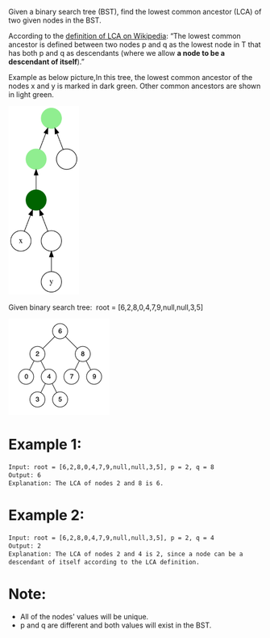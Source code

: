 ﻿Given a binary search tree (BST), find the lowest common ancestor (LCA) of two given nodes in the BST.

According to the [definition of LCA on Wikipedia](https://en.wikipedia.org/wiki/Lowest_common_ancestor): “The lowest common ancestor is defined between two nodes p and q as the lowest node in T that has both p and q as descendants (where we allow **a node to be a descendant of itself**).”

Example as below picture,In this tree, the lowest common ancestor of the nodes x and y is marked in dark green. Other common ancestors are shown in light green.

![Lowest_common_ancestor](Lowest_common_ancestor.svg.png)

Given binary search tree:  root = [6,2,8,0,4,7,9,null,null,3,5]

![BinarySearchTree](binarysearchtree_improved.png)
 

# Example 1:
```
Input: root = [6,2,8,0,4,7,9,null,null,3,5], p = 2, q = 8
Output: 6
Explanation: The LCA of nodes 2 and 8 is 6.
```
# Example 2:
```
Input: root = [6,2,8,0,4,7,9,null,null,3,5], p = 2, q = 4
Output: 2
Explanation: The LCA of nodes 2 and 4 is 2, since a node can be a descendant of itself according to the LCA definition.
```

# Note:

- All of the nodes' values will be unique.
- p and q are different and both values will exist in the BST.